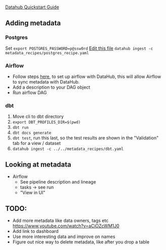 #
[Datahub Quickstart Guide](https://datahubproject.io/docs/quickstart)

## Adding metadata

### Postgres

Set `export POSTGRES_PASSWORD=p@ssw0rd`
[Edit this file](./metadata_recipes/postgres_recipe.yaml)
`datahub ingest -c metadata_recipes/postgres_recipe.yaml`

### Airflow

- Follow steps [here](https://datahubproject.io/docs/lineage/airflow), to set up airflow with DataHub, this will allow Airflow to sync metadata with DataHub.
- Add a description to your DAG object
- Run airflow DAG

### dbt

1. Move cli to dbt directory
2. `export DBT_PROFILES_DIR=$(pwd)`
3. `dbt run`
4. `dbt docs generate`
5. `dbt test`, run this last, so the test results are shown in the "Validation" tab for a view / dataset
6. `datahub ingest -c ../../metadata_recipes/dbt.yaml`

## Looking at metadata
- Airflow
  - See pipeline description and lineage
  - tasks -> see run
  - "View in UI"

## TODO:
- Add more metadata like data owners, tags etc https://www.youtube.com/watch?v=aCiOZcWM1J0
- Add link to dashboard
- Use more interesting data and improve on names
- Figure out nice way to delete metadata, like after you drop a table
